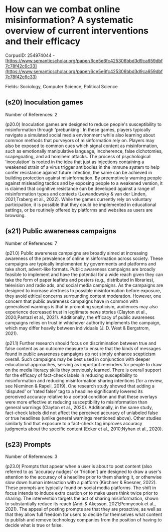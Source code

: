 # How can we combat online misinformation? A systematic overview of current interventions and their efficacy

CorpusID: 254974044 - [https://www.semanticscholar.org/paper/6ce5e6fc425306bbd3d9ca659dbf7c78f42c6c33](https://www.semanticscholar.org/paper/6ce5e6fc425306bbd3d9ca659dbf7c78f42c6c33)

Fields: Sociology, Computer Science, Political Science

## (s20) Inoculation games
Number of References: 2

(p20.0) Inoculation games are designed to reduce people's susceptibility to misinformation through 'prebunking'. In these games, players typically navigate a simulated social media environment while also learning about common methods that purveyors of misinformation rely on. Players may also be exposed to common cues which signal content as misinformation, such as emotionally manipulative language, incoherence, false dichotomies, scapegoating, and ad hominem attacks. The process of psychological 'inoculation' is rooted in the idea that just as injections containing a weakened strain of a virus trigger antibodies in the immune system to help confer resistance against future infection, the same can be achieved in building protection against misinformation. By preemptively warning people against misleading tactics and by exposing people to a weakened version, it is claimed that cognitive resistance can be developed against a range of misinformation types and contexts (Lewandowsky & van der Linden, 2021;Traberg et al., 2022). While the games currently rely on voluntary participation, it is possible that they could be implemented in educational settings, or be routinely offered by platforms and websites as users are browsing.
## (s21) Public awareness campaigns
Number of References: 7

(p21.0) Public awareness campaigns are broadly aimed at increasing awareness of the prevalence of online misinformation across society. These campaigns are typically implemented by governments and platforms and take short, advert-like formats. Public awareness campaigns are broadly feasible to implement and have the potential for a wide reach given they can take the form of paper leaflets and posters (e.g., distributed in libraries), television and radio ads, and social media campaigns. As the campaigns are designed to increase alertness to possible misinformation before exposure, they avoid ethical concerns surrounding content moderation. However, one concern that public awareness campaigns have in common with generalised warnings is that in promoting scepticism, audiences may also experience decreased trust in legitimate news stories (Clayton et al., 2020;Pantazi et al., 2021). Additionally, the efficacy of public awareness campaigns relies on trust in whichever authority implements the campaign, which may differ heavily between individuals (J. D. West & Bergstrom, 2021).

(p21.1) Further research should focus on discrimination between true and false content as an outcome measure to ensure that the kinds of messages found in public awareness campaigns do not simply enhance scepticism overall. Such campaigns may be best used in conjunction with deeper educational approaches, serving as important reminders for people to draw on the media literacy skills they previously learned. There is overall support for the efficacy of fact-check labels in reducing susceptibility to misinformation and reducing misinformation sharing intentions (for a review, see Nieminen & Rapeli, 2019). One research study showed that adding a 'disputed' or 'rated false' tag to a headline significantly lowered its perceived accuracy relative to a control condition and that these overlays were more effective at reducing susceptibility to misinformation than general warnings (Clayton et al., 2020). Additionally, in the same study, fact-check labels did not affect the perceived accuracy of unlabeled false or true headlines (unlike general warnings mentioned above). Other studies similarly find that exposure to a fact-check tag improves accuracy judgments about the specific content (Ecker et al., 2010;Nyhan et al., 2020).
## (s23) Prompts
Number of References: 3

(p23.0) Prompts that appear when a user is about to post content (also referred to as 'accuracy nudges' or 'friction') are designed to draw a user's attention to the accuracy of a headline prior to them sharing it, or otherwise slow down human interaction with a platform (Kirchner & Roesner, 2022). These prompts are typically found on social media platforms. The shift in focus intends to induce extra caution or to make users think twice prior to sharing. The intervention targets the act of sharing misinformation, shown to substantially reduce its reach (Andı & Akesson, 2021;Pennycook et al., 2021). The appeal of posting prompts are that they are proactive, as well as that they allow full freedom for users to decide for themselves what content to publish and remove technology companies from the position of having to decide what is true or false.
